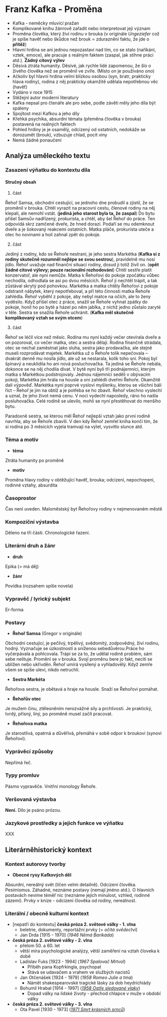 # Franz Kafka - Proměna

- Kafka - neměcky mluvící pražan
- Komplikované knihu žánrově zařadit nebo interpretovat její význam
- Proměna člověka, který živí rodinu v brouka (v originále *Ungeziefer* což je spíše havěť nebo škůdce než brouk = zduraznění faktu, že jde o **přítěž**)
- Hlavní hrdina se ani jednou nepozastaví nad tím, co se stalo (naříkání, vztek, emoce), ale pracuje s reálným faktem (zaspal, jak stihne práci atd.). **Žádný citový výlev**
- Děsivá ztráta humanity. Děsivé, jak rychle lidé zapomenou, že šlo o živého člověka než se proměnil ve zvíře. (Místo *on* je používáno *ono*)
- Ačkoliv byl hlavní hrdina velmi blízkou osobou (syn, bratr, prakticky hlava rodiny), rodina z něj prakticky okamžitě udělala nepotřebnou věc (havěť)
- Vydáno v roce 1915
- Stěžejní autor moderní literatury
- Kafka nepsal pro čtenáře ale pro sebe, podle závěti měly jeho díla být spáleny
- Spojitost mezi Kafkou a jeho díly
- Křehká psychika, absurdní témata (přeměna člověka v brouka) postavená na reálných faktech
- Pohled hrdiny je je osamělý, odcizený od ostatních, nedokáže se dorozumět (brouk), vzbuzuje chlad, pocit viny
- Nemá žádné ponaučení

## Analýza uměleckého textu

### Zasazení výňatku do kontextu díla

#### Stručný obsah

1. část

Řehoř Samsa, obchodní cestující, se jednoho dne probudil a zjistil, že se proměnil v brouka. Chtěl vyrazit na pracovní cestu, členové rodiny na něj klepali, ale nemohl vstát. (**jediná jeho starost byla ta, že zaspal**) Do bytu přišel Samsův nadřízený, prokurista, a chtěl, aby šel Řehoř do práce. Ten odpovídá skrz zamčené dveře, že hned dorazí. Podaří se mu odemknout dveře a je šokovaný reakcemi ostatních. Matka pláče, prokurista uteče a otec ho novinami a holí zahnal zpět do pokoje.

2. část

Jediný z rodiny, kdo se Řehoře nestraní, je jeho sestra Markétka (**Kafka si z rodiny skutečně rozumněl nejlépe se svou sestrou**), pravidelně mu nosí jídlo. Řehoř uvažuje nad finanční situací rodiny, dosud ji totiž živil on. (**opět žádné citové výlevy; pouze racionální rozhodování**) Chtěl sestře platit konzervatoř, ale nyní nemůže. Matka k Řehořovi do pokoje zpočátku vůbec nechodila, odhodlala se asi po dvou měsících. Řehoř ji nechtěl trápit, a tak zůstával skrytý pod pohovkou. Markétka a matka chtěly Řehořovi z pokoje odstranit nábytek, který nepotřeboval, a při této činnosti matka Řehoře zahlédla. Řehoř vyběhl z pokoje, aby nebyl matce na očích, ale to ženy vyděsilo. Když přišel otec z práce, snažil se Řehoře vyhnat zpátky do pokoje, honil ho po bytě a házel po něm jablka, z nichž jedno zůstalo zaryté v těle. Sestra se snažila Řehoře uchránit. (**Kafka měl skutečně komplikovaný vztah se svým otcem**)

3. část

Řehoř se léčil více než měsíc. Rodina mu nyní každý večer otevírala dveře a on pozoroval, co večer matka, otec a sestra dělají. Rodina finančně strádala, otec se nechal zaměstnat jako sluha, sestra jako prodavačka, ale stejně museli rozprodávat majetek. Markétka už o Řehoře tolik nepečovala – dvakrát denně mu nosila jídlo, ale už se nestarala, kolik toho sní. Pokoj byl špinavý a neuklidila ho ani nová posluchovačka. Ta jediná se Řehoře nebála, dokonce se na něj chodila dívat. V bytě nyní byli tři podnájemníci, kterým matka s Markétkou podstrojovaly. Jednou nájemníci seděli v obývacím pokoji, Markétka jim hrála na housle a oni zahlédli dveřmi Řehoře. Okamžitě dali výpověď. Markétka nyní poprvé vysloví myšlenku, kterou se všichni báli říct – Řehoř je jim na obtíž a je potřeba se ho zbavit. Řehoř všechno vyslechl a uznal, že jeho život nemá cenu. V noci vydechl naposledy, ráno ho našla posluhovačka. Celé rodině se ulevilo, mohli se nyní přestěhovat do menšího bytu.

Paradoxně sestra, se kterou měl Řehoř nejlepší vztah jako první rodině navrhla, aby se Řehoře zbavili. V den kdy Řehoř zemřel kniha končí tím, že si rodina po 3 měsících vyjela tramvají na výlet, vysvitlo slunce atd.

### Téma a motiv

- **téma**

Ztráta humanity po proměně

- **motiv**

Proměna hlavy rodiny v obtěžující havěť, brouka; odcizení, nepochopení, rodinné vztahy, absurdita

### Časoprostor

Čas není uveden. Maloměstský byt Řehořovy rodiny v nejmenovaném městě

### Kompoziční výstavba

Děleno na tři části. Chronologické řazení.

### Literární druh a žánr

- **druh**

Epika (= má děj)

- **žánr**

Povídka (rozsahem spíše novela)

### Vypravěč / lyrický subjekt

Er-forma

### Postavy

- **Řehoř Samsa** (Gregor v originále)

Obchodní cestující, je pečlivý, trpělivý, svědomitý, zodpovědný, živí rodinu, hodný. Vyznačuje se úzkostností a sníženou sebedůvěrou.Práce ho vyčerpávala a pohlcovala. Trápí se za to, že udělal rodině problém, sám sebe nelituje. Promění se v brouka. Svojí proměnu bere jo fakt, necítí se ublížen nebo ukřivděn. Řehoř umírá vysílený a vyhladovělý. Když zemře všem se spíše uleví, nikdo netruchlí.

- **Sestra Markéta**

Řehořova sestra, je obětavá a hraje na housle. Snaží se Řehořovi pomáhat.

- **Řehořův otec**

Je mužem činu, ztělesněním nerozvážné síly a prchlivosti. Je praktický, tvrdý, přísný, líný, po proměně musel začít pracovat.

- **Řehořova matka**

Je starostlivá, opatrná a důvěřivá, přemáhá v sobě odpor k broukovi (synovi Řehořovi).

### Vyprávěcí způsoby

Nepřímá řeč.

### Typy promluv

Pásmo vypravěče. Vnitřní monology Řehoře.

### Veršovaná výstavba
**Není.** Dílo je psáno prózou.

### Jazykové prostředky a jejich funkce ve výňatku
XXX

## Literárněhistorický kontext
### Kontext autorovy tvorby
- **Obecné rysy Kafkových děl**

Absurdní, nereálný svět (líčen velmi detailně). Odcizení člověka. Pesimismus. Záhadné, neznáme postavy (nemají jméno atd.). O hlavních postavách nevíme téměř nic (neznáme jejich minulost, vzhled, rodinné zázemí). Prvky v knize - odcizení člověka od rodiny, nereálnost.


### Literální / obecně kulturní kontext

- [nepatří do kontextu] **česká próza 2. světové války - 1. vlna**
    - beletrie, dokumenty, reportážní prvky (= *očitá svědectví*)
    - Jan Drda [1915 - 1970] (*1946 Němá Barikáda*)
- **česká próza 2. světové války - 2. vlna**
    - přelom 50. a 60. let
    - větší míra psychologické analýzy, větší zaměření na vztah človeka k době
    - Ladislav Fuks [1923 - 1994] (*1967 Spalovač Mrtvol*)
        - Příběh pana Kopfrkingla, psychopat
        - Stává se udavačem a vrahem ve službých nacistů
   - Jan Otčenášek [1924 - 1979] (*1958 Romeo Julie a tma*)
        - Námět shakespearovské tragické lásky za dob heydrichiády
   - Bohumil Hrabal [1914 - 1997] ([*1958 Ostře sledované vlaky*](https://github.com/jmeinlschmidt/maturita-sps-cl/blob/master/2018-2019/cesky-jazyk/bohumil-hrabal_ostre-sledovane-vlaky.md))
        - Dopad války na lidské životy - přechod chlapce v muže v období války
- **česká próza 2. světové války - 3. vlna**
    - Ota Pavel [1930 - 1973] ([*1971 Smrt krásných srnců*](https://github.com/jmeinlschmidt/maturita-sps-cl/blob/master/2018-2019/cesky-jazyk/ota-pavel_smrt-krasnych-srncu.md))
